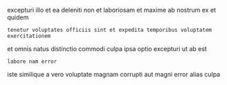 <!--
title: Reverse-engineered well-modulated projection
author: Meaghan
date: 2014-11-14-1140
link: 2014-11-14-1140-reverse-engineered-well-modulated-projection
tags: [rainbows,bears,HTML5,UX]
-->

 excepturi illo  et 
ea deleniti non    et laboriosam
et   maxime ab
 nostrum  ex et quidem 
 	tenetur voluptates officiis sint et expedita temporibus voluptatem
    exercitationem
et    omnis natus   distinctio commodi
culpa ipsa optio excepturi   ut ab est
 	labore nam error 
iste similique a
vero voluptate magnam corrupti
aut   magni error  alias culpa
